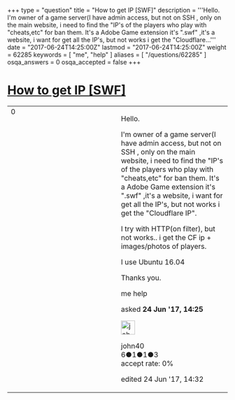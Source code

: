 +++
type = "question"
title = "How to get IP [SWF]"
description = '''Hello. I&#x27;m owner of a game server(I have admin access, but not on SSH , only on the main website, i need to find the &quot;IP&#x27;s of the players who play with &quot;cheats,etc&quot; for ban them. It&#x27;s a Adobe Game extension it&#x27;s &quot;.swf&quot; ,it&#x27;s a website, i want for get all the IP&#x27;s, but not works i get the &quot;Cloudflare...'''
date = "2017-06-24T14:25:00Z"
lastmod = "2017-06-24T14:25:00Z"
weight = 62285
keywords = [ "me", "help" ]
aliases = [ "/questions/62285" ]
osqa_answers = 0
osqa_accepted = false
+++

<div class="headNormal">

# [How to get IP \[SWF\]](/questions/62285/how-to-get-ip-swf)

</div>

<div id="main-body">

<div id="askform">

<table id="question-table" style="width:100%;"><colgroup><col style="width: 50%" /><col style="width: 50%" /></colgroup><tbody><tr class="odd"><td style="width: 30px; vertical-align: top"><div class="vote-buttons"><div id="post-62285-score" class="post-score" title="current number of votes">0</div><div id="favorite-count" class="favorite-count"></div></div></td><td><div id="item-right"><div class="question-body"><p>Hello.</p><p>I'm owner of a game server(I have admin access, but not on SSH , only on the main website, i need to find the "IP's of the players who play with "cheats,etc" for ban them. It's a Adobe Game extension it's ".swf" ,it's a website, i want for get all the IP's, but not works i get the "Cloudflare IP".</p><p>I try with HTTP(on filter), but not works.. i get the CF ip + images/photos of players.</p><p>I use Ubuntu 16.04</p><p>Thanks you.</p></div><div id="question-tags" class="tags-container tags">me help</div><div id="question-controls" class="post-controls"></div><div class="post-update-info-container"><div class="post-update-info post-update-info-user"><p>asked <strong>24 Jun '17, 14:25</strong></p><img src="https://secure.gravatar.com/avatar/675d7a13bd2e801364517722ea1e347e?s=32&amp;d=identicon&amp;r=g" class="gravatar" width="32" height="32" alt="john40&#39;s gravatar image" /><p>john40<br />
<span class="score" title="6 reputation points">6</span><span title="1 badges"><span class="badge1">●</span><span class="badgecount">1</span></span><span title="1 badges"><span class="silver">●</span><span class="badgecount">1</span></span><span title="3 badges"><span class="bronze">●</span><span class="badgecount">3</span></span><br />
<span class="accept_rate" title="Rate of the user&#39;s accepted answers">accept rate:</span> <span title="john40 has no accepted answers">0%</span></p></div><div class="post-update-info post-update-info-edited"><p>edited 24 Jun '17, 14:32</p></div></div><div id="comments-container-62285" class="comments-container"></div><div id="comment-tools-62285" class="comment-tools"></div><div class="clear"></div><div id="comment-62285-form-container" class="comment-form-container"></div><div class="clear"></div></div></td></tr></tbody></table>

</div>

</div>

